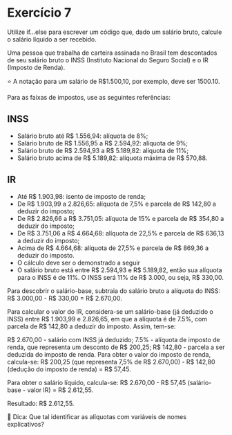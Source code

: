 # Exercício 7

Utilize if...else para escrever um código que, dado um salário bruto, calcule o salário líquido a ser recebido.

Uma pessoa que trabalha de carteira assinada no Brasil tem descontados de seu salário bruto o INSS (Instituto Nacional do Seguro Social) e o IR (Imposto de Renda).

⭐️ A notação para um salário de R$1.500,10, por exemplo, deve ser 1500.10.

Para as faixas de impostos, use as seguintes referências:

## INSS

- Salário bruto até R$ 1.556,94: alíquota de 8%;
- Salário bruto de R$ 1.556,95 a R$ 2.594,92: alíquota de 9%;
- Salário bruto de R$ 2.594,93 a R$ 5.189,82: alíquota de 11%;
- Salário bruto acima de R$ 5.189,82: alíquota máxima de R$ 570,88.

## IR

- Até R$ 1.903,98: isento de imposto de renda;
- De R$ 1.903,99 a 2.826,65: alíquota de 7,5% e parcela de R$ 142,80 a deduzir do imposto;
- De R$ 2.826,66 a R$ 3.751,05: alíquota de 15% e parcela de R$ 354,80 a deduzir do imposto;
- De R$ 3.751,06 a R$ 4.664,68: alíquota de 22,5% e parcela de R$ 636,13 a deduzir do imposto;
- Acima de R$ 4.664,68: alíquota de 27,5% e parcela de R$ 869,36 a deduzir do imposto.
- O cálculo deve ser o demonstrado a seguir
- O salário bruto está entre R$ 2.594,93 e R$ 5.189,82, então sua alíquota para o INSS é de 11%. O INSS será 11% de R$ 3.000, ou seja, R$ 330,00.

Para descobrir o salário-base, subtraia do salário bruto a alíquota do INSS: R$ 3.000,00 - R$ 330,00 = R$ 2.670,00.

Para calcular o valor do IR, considera-se um salário-base (já deduzido o INSS) entre R$ 1.903,99 e 2.826,65, em que a alíquota é de 7.5%, com parcela de R$ 142,80 a deduzir do imposto. Assim, tem-se:

R$ 2.670,00 - salário com INSS já deduzido;
7.5% - alíquota de imposto de renda, que representa um desconto de R$ 200,25;
R$ 142,80 - parcela a ser deduzida do imposto de renda.
Para obter o valor do imposto de renda, calcula-se: R$ 200,25 (que representa 7,5% de R$ 2.670,00) - R$ 142,80 (dedução do imposto de renda) = R$ 57,45.

Para obter o salário líquido, calcula-se: R$ 2.670,00 - R$ 57,45 (salário-base - valor IR) = R$ 2.612,55.

Resultado: R$ 2.612,55.

👀 Dica: Que tal identificar as alíquotas com variáveis de nomes explicativos?
